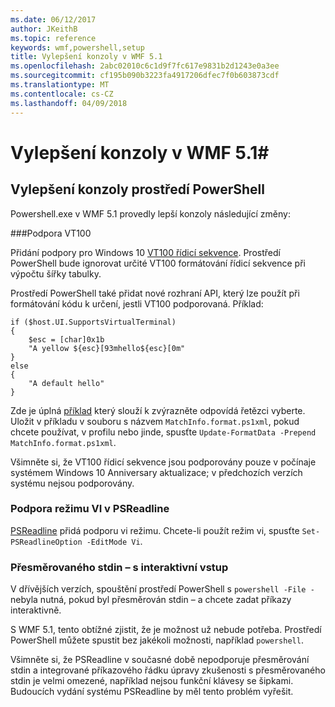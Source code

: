 ```yaml
---
ms.date: 06/12/2017
author: JKeithB
ms.topic: reference
keywords: wmf,powershell,setup
title: Vylepšení konzoly v WMF 5.1
ms.openlocfilehash: 2abc02010c6c1d9f7fc617e9831b2d1243e0a3ee
ms.sourcegitcommit: cf195b090b3223fa4917206dfec7f0b603873cdf
ms.translationtype: MT
ms.contentlocale: cs-CZ
ms.lasthandoff: 04/09/2018
---
```

# <a name="console-improvements-in-wmf-51"></a>Vylepšení konzoly v WMF 5.1#

## <a name="powershell-console-improvements"></a>Vylepšení konzoly prostředí PowerShell

Powershell.exe v WMF 5.1 provedly lepší konzoly následující změny:

###<a name="vt100-support"></a>Podpora VT100

Přidání podpory pro Windows 10 [VT100 řídicí sekvence](https://msdn.microsoft.com/en-us/library/windows/desktop/mt638032(v=vs.85).aspx).
Prostředí PowerShell bude ignorovat určité VT100 formátování řídicí sekvence při výpočtu šířky tabulky.

Prostředí PowerShell také přidat nové rozhraní API, který lze použít při formátování kódu k určení, jestli VT100 podporovaná.
Příklad:

```
if ($host.UI.SupportsVirtualTerminal)
{
    $esc = [char]0x1b
    "A yellow ${esc}[93mhello${esc}[0m"
}
else
{
    "A default hello"
}
```
Zde je úplná [příklad](https://gist.github.com/lzybkr/dcb973dccd54900b67783c48083c28f7) který slouží k zvýrazněte odpovídá řetězci vyberte.
Uložit v příkladu v souboru s názvem `MatchInfo.format.ps1xml`, pokud chcete používat, v profilu nebo jinde, spusťte `Update-FormatData -Prepend MatchInfo.format.ps1xml`.

Všimněte si, že VT100 řídicí sekvence jsou podporovány pouze v počínaje systémem Windows 10 Anniversary aktualizace; v předchozích verzích systému nejsou podporovány.

### <a name="vi-mode-support-in-psreadline"></a>Podpora režimu VI v PSReadline

[PSReadline](https://github.com/lzybkr/PSReadLine) přidá podporu vi režimu. Chcete-li použít režim vi, spusťte `Set-PSReadlineOption -EditMode Vi`.

### <a name="redirected-stdin-with-interactive-input"></a>Přesměrovaného stdin – s interaktivní vstup

V dřívějších verzích, spouštění prostředí PowerShell s `powershell -File -` nebyla nutná, pokud byl přesměrován stdin – a chcete zadat příkazy interaktivně.

S WMF 5.1, tento obtížné zjistit, že je možnost už nebude potřeba.
Prostředí PowerShell můžete spustit bez jakékoli možnosti, například `powershell`.

Všimněte si, že PSReadline v současné době nepodporuje přesměrování stdin a integrované příkazového řádku úpravy zkušenosti s přesměrovaného stdin je velmi omezené, například nejsou funkční klávesy se šipkami.
Budoucích vydání systému PSReadline by měl tento problém vyřešit.